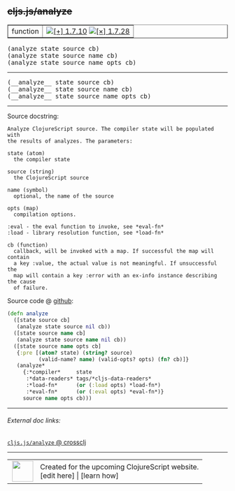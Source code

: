 ## ~~cljs.js/analyze~~



 <table border="1">
<tr>
<td>function</td>
<td><a href="https://github.com/cljsinfo/cljs-api-docs/tree/1.7.10"><img valign="middle" alt="[+] 1.7.10" title="Added in 1.7.10" src="https://img.shields.io/badge/+-1.7.10-lightgrey.svg"></a> <a href="https://github.com/cljsinfo/cljs-api-docs/tree/1.7.28"><img valign="middle" alt="[×] 1.7.28" title="Removed in 1.7.28" src="https://img.shields.io/badge/×-1.7.28-red.svg"></a> </td>
</tr>
</table>

<samp>(analyze state source cb)</samp><br>
<samp>(analyze state source name cb)</samp><br>
<samp>(analyze state source name opts cb)</samp><br>

---

 <samp>
(__analyze__ state source cb)<br>
</samp>
 <samp>
(__analyze__ state source name cb)<br>
</samp>
 <samp>
(__analyze__ state source name opts cb)<br>
</samp>

---





Source docstring:

```
Analyze ClojureScript source. The compiler state will be populated with
the results of analyzes. The parameters:

state (atom)
  the compiler state

source (string)
  the ClojureScript source

name (symbol)
  optional, the name of the source

opts (map)
  compilation options.

:eval - the eval function to invoke, see *eval-fn*
:load - library resolution function, see *load-fn*

cb (function)
  callback, will be invoked with a map. If successful the map will contain
  a key :value, the actual value is not meaningful. If unsuccessful the
  map will contain a key :error with an ex-info instance describing the cause
  of failure.
```


Source code @ [github]():

```clj
(defn analyze
  ([state source cb]
   (analyze state source nil cb))
  ([state source name cb]
   (analyze state source name nil cb))
  ([state source name opts cb]
   {:pre [(atom? state) (string? source)
          (valid-name? name) (valid-opts? opts) (fn? cb)]}
   (analyze*
     {:*compiler*     state
      :*data-readers* tags/*cljs-data-readers*
      :*load-fn*      (or (:load opts) *load-fn*)
      :*eval-fn*      (or (:eval opts) *eval-fn*)}
     source name opts cb)))
```

<!--
Repo - tag - source tree - lines:

 <pre>

</pre>

-->

---



###### External doc links:

[`cljs.js/analyze` @ crossclj](http://crossclj.info/fun/cljs.js.cljs/analyze.html)<br>

---

 <table>
<tr><td>
<img valign="middle" align="right" width="48px" src="http://i.imgur.com/Hi20huC.png">
</td><td>
Created for the upcoming ClojureScript website.<br>
[edit here] | [learn how]
</td></tr></table>

[edit here]:https://github.com/cljsinfo/cljs-api-docs/blob/master/cljsdoc/cljs.js/analyze.cljsdoc
[learn how]:https://github.com/cljsinfo/cljs-api-docs/wiki/cljsdoc-files

<!--

This information was too distracting to show to readers, but I'll leave it
commented here since it is helpful to:

- pretty-print the data used to generate this document
- and show how to retrieve that data



The API data for this symbol:

```clj
{:ns "cljs.js",
 :name "analyze",
 :signature ["[state source cb]"
             "[state source name cb]"
             "[state source name opts cb]"],
 :history [["+" "1.7.10"] ["-" "1.7.28"]],
 :type "function",
 :full-name-encode "cljs.js/analyze",
 :source {:code "(defn analyze\n  ([state source cb]\n   (analyze state source nil cb))\n  ([state source name cb]\n   (analyze state source name nil cb))\n  ([state source name opts cb]\n   {:pre [(atom? state) (string? source)\n          (valid-name? name) (valid-opts? opts) (fn? cb)]}\n   (analyze*\n     {:*compiler*     state\n      :*data-readers* tags/*cljs-data-readers*\n      :*load-fn*      (or (:load opts) *load-fn*)\n      :*eval-fn*      (or (:eval opts) *eval-fn*)}\n     source name opts cb)))",
          :title "Source code",
          :repo "clojurescript",
          :tag "r1.7.10",
          :filename "src/main/cljs/cljs/js.cljs",
          :lines [423 459]},
 :usage ["(analyze state source cb)"
         "(analyze state source name cb)"
         "(analyze state source name opts cb)"],
 :full-name "cljs.js/analyze",
 :docstring "Analyze ClojureScript source. The compiler state will be populated with\nthe results of analyzes. The parameters:\n\nstate (atom)\n  the compiler state\n\nsource (string)\n  the ClojureScript source\n\nname (symbol)\n  optional, the name of the source\n\nopts (map)\n  compilation options.\n\n:eval - the eval function to invoke, see *eval-fn*\n:load - library resolution function, see *load-fn*\n\ncb (function)\n  callback, will be invoked with a map. If successful the map will contain\n  a key :value, the actual value is not meaningful. If unsuccessful the\n  map will contain a key :error with an ex-info instance describing the cause\n  of failure.",
 :removed {:in "1.7.28", :last-seen "1.7.10"}}

```

Retrieve the API data for this symbol:

```clj
;; from Clojure REPL
(require '[clojure.edn :as edn])
(-> (slurp "https://raw.githubusercontent.com/cljsinfo/cljs-api-docs/catalog/cljs-api.edn")
    (edn/read-string)
    (get-in [:symbols "cljs.js/analyze"]))
```

-->
